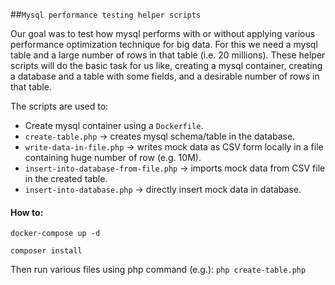 ##`Mysql performance testing helper scripts`

Our goal was to test how mysql performs with or without applying various performance optimization technique for big data. 
For this we need a mysql table and a large number of rows in that table (i.e. 20 millions).
These helper scripts will do the basic task for us like, creating a mysql container, creating a database and 
a table with some fields, and a desirable number of rows in that table.  

The scripts are used to:

+ Create mysql container using a `Dockerfile`.
+ `create-table.php` -> creates mysql schema/table in the database.
+ `write-data-in-file.php` -> writes mock data as CSV form locally in a file containing huge number of row (e.g. 10M).
+ `insert-into-database-from-file.php` -> imports mock data from CSV file in the created table.
+ `insert-into-database.php` -> directly insert mock data in database.

#### How to:

`docker-compose up -d`

`composer install`

Then run various files using php command (e.g.): `php create-table.php` 
